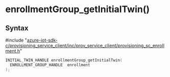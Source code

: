 # enrollmentGroup_getInitialTwin()

## Syntax

\#include "[azure-iot-sdk-c/provisioning_service_client/inc/prov_service_client/provisioning_sc_enrollment.h](../provisioning-sc-enrollment-h.md)"  
```C
INITIAL_TWIN_HANDLE enrollmentGroup_getInitialTwin(
  ENROLLMENT_GROUP_HANDLE  enrollment
);
```

